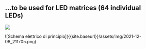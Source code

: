 ## ...to be used for LED matrices (64 individual LEDs)

<p>
  <img src="https://github.com/ROBOTICronics/imags/Generic_conn.jpg" />
</p>
![Schema elettrico di principio]({{site.baseurl}}/assets/img/2021-12-08_211705.png)
